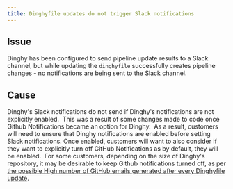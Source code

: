```yaml
---
title: Dinghyfile updates do not trigger Slack notifications
---
```


## Issue
Dinghy has been configured to send pipeline update results to a Slack channel, but while updating the ```dinghyfile``` successfully creates pipeline changes - no notifications are being sent to the Slack channel.

## Cause
Dinghy's Slack notifications do not send if Dinghy's notifications are not explicitly enabled.  This was a result of some changes made to code once Github Notifications became an option for Dinghy. 
As a result, customers will need to ensure that Dinghy notifications are enabled before setting Slack notifications. Once enabled, customers will want to also consider if they want to explicitly turn off GitHub Notifications as by default, they will be enabled.  For some customers, depending on the size of Dinghy's repository, it may be desirable to keep Github notifications turned off, as per [the possible High number of GitHub emails generated after every Dinghyfile update](https://support.armory.io/support?id=kb_article_view&sysparm_article=KB0010558).

